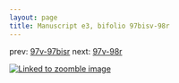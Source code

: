 ```yaml
---
layout: page
title: Manuscript e3, bifolio 97bisv-98r
---
```


prev: [97v-97bisr](../97v-97bisr/) next: [97v-98r](../97v-98r/)



[![Linked to zoomble image](http://www.homermultitext.org/iipsrv?IIIF=/project/homer/pyramidal/deepzoom/hmt/e3bifolio/v1/E3_97bisv_98r.tif/full/2000,/0/default.jpg)](http://www.homermultitext.org/ict2/?urn=urn:cite2:hmt:e3bifolio.v1:E3_97bisv_98r)

